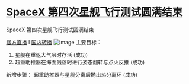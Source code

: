 # [SpaceX 第四次星舰飞行测试圆满结束](https://github.com/myogg/meek/issues/60)

SpaceX 第四次星舰飞行测试圆满结束

[官方直播](https://x.com/i/broadcasts/1OwxWYzDXjWGQ) I [国内转播](https://live.bilibili.com/390508)
![image](https://pic.51.yt/file/624316910f3cc6473dac7.jpg)
主要目标：
1. 星舰在重返大气层时存活 (成功)
2. 超重助推器在海面溅落时进行姿态翻转与点火反推 (成功)

新增步骤：
超重助推器与星舰分离后抛出热分离环 (成功)
